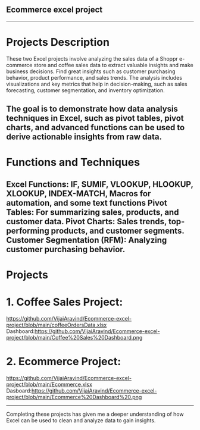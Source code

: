 ## **Ecommerce excel project**
---
# Projects Description
These two Excel projects involve analyzing the sales data of a Shoppr e-commerce store and coffee sales data to extract valuable insights and make business decisions. Find great insights such as customer purchasing behavior, product performance, and sales trends. The analysis includes visualizations and key metrics that help in decision-making, such as sales forecasting, customer segmentation, and inventory optimization.

The goal is to demonstrate how data analysis techniques in Excel, such as pivot tables, pivot charts, and advanced functions can be used to derive actionable insights from raw data.
---
# Functions and Techniques
Excel Functions: IF, SUMIF, VLOOKUP, HLOOKUP, XLOOKUP, INDEX-MATCH, Macros for automation, and some text functions
Pivot Tables: For summarizing sales, products, and customer data.
Pivot Charts: Sales trends, top-performing products, and customer segments.
Customer Segmentation (RFM): Analyzing customer purchasing behavior.
---
# Projects
# 1. Coffee Sales Project: 
  https://github.com/VijaiAravind/Ecommerce-excel-project/blob/main/coffeeOrdersData.xlsx
  Dashboard:https://github.com/VijaiAravind/Ecommerce-excel-project/blob/main/Coffee%20Sales%20Dashboard.png

# 2. Ecommerce Project:
  https://github.com/VijaiAravind/Ecommerce-excel-project/blob/main/Ecommerce.xlsx
  Dasboard:https://github.com/VijaiAravind/Ecommerce-excel-project/blob/main/Ecommerce%20Dashboard%20.png
  
---
Completing these projects has given me a deeper understanding of how Excel can be used to clean and analyze data to gain insights.

